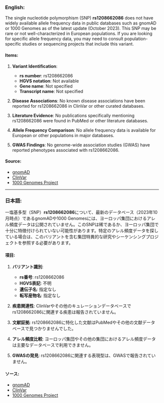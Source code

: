### English:
The single nucleotide polymorphism (SNP) **rs1208662086** does not have widely available allele frequency data in public databases such as gnomAD or 1000 Genomes as of the latest update (October 2023). This SNP may be rare or not well-characterized in European populations. If you are looking for specific allele frequency data, you may need to consult population-specific studies or sequencing projects that include this variant.

#### Items:
1. **Variant Identification**:  
   - **rs number**: rs1208662086  
   - **HGVS notation**: Not available  
   - **Gene name**: Not specified  
   - **Transcript name**: Not specified  

2. **Disease Associations**: No known disease associations have been reported for rs1208662086 in ClinVar or other curated databases.

3. **Literature Evidence**: No publications specifically mentioning rs1208662086 were found in PubMed or other literature databases.

4. **Allele Frequency Comparison**: No allele frequency data is available for European or other populations in major databases.

5. **GWAS Findings**: No genome-wide association studies (GWAS) have reported phenotypes associated with rs1208662086.

#### Source:
- [gnomAD](https://gnomad.broadinstitute.org/)
- [ClinVar](https://www.ncbi.nlm.nih.gov/clinvar/)
- [1000 Genomes Project](https://www.internationalgenome.org/)

---

### 日本語:
一塩基多型（SNP）**rs1208662086**について、最新のデータベース（2023年10月時点）であるgnomADや1000 Genomesには、ヨーロッパ集団におけるアレル頻度データは公開されていません。このSNPは稀であるか、ヨーロッパ集団で十分に特徴付けられていない可能性があります。特定のアレル頻度データを探している場合は、このバリアントを含む集団特異的な研究やシーケンシングプロジェクトを参照する必要があります。

#### 項目:
1. **バリアント識別**:  
   - **rs番号**: rs1208662086  
   - **HGVS表記**: 不明  
   - **遺伝子名**: 指定なし  
   - **転写産物名**: 指定なし  

2. **疾患関連性**: ClinVarやその他のキュレーションデータベースでrs1208662086に関連する疾患は報告されていません。

3. **文献証拠**: rs1208662086に特化した文献はPubMedやその他の文献データベースで見つかりませんでした。

4. **アレル頻度比較**: ヨーロッパ集団やその他の集団におけるアレル頻度データは主要なデータベースで利用できません。

5. **GWASの発見**: rs1208662086に関連する表現型は、GWASで報告されていません。

#### ソース:
- [gnomAD](https://gnomad.broadinstitute.org/)
- [ClinVar](https://www.ncbi.nlm.nih.gov/clinvar/)
- [1000 Genomes Project](https://www.internationalgenome.org/)